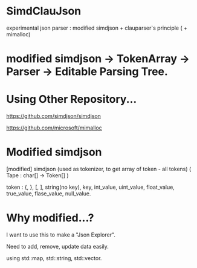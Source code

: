 # SimdClauJson
experimental json parser : modified simdjson + clauparser`s principle ( + mimalloc) 

# modified simdjson -> TokenArray -> Parser -> Editable Parsing Tree.

# Using Other Repository...
https://github.com/simdjson/simdjson

https://github.com/microsoft/mimalloc

# Modified simdjson
[modified] simdjson (used as tokenizer, to get array of token - all tokens)  ( Tape : char[] -> Token[] )

token : {, }, [, ], string(no key), key, int_value, uint_value, float_value, true_value, flase_value, null_value.

# Why modified...? 
I want to use this to make a "Json Explorer".

Need to add, remove, update data easily.

using std::map, std::string, std::vector.

